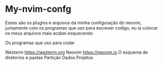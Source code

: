 # My-nvim-confg

Esses são os plugins e arquivos da minha configuração do neovim, juntamente com os programas que uso para escrever codigo, eu ia colocar os meus arquivos mais acabei esquecendo

 Os programas que uso para codar 

   Wezterm
    https://wezterm.org
   Neovim
     https://neovim.io
O esquema de diretorios e pastas 
     Partição
       Dados
         Projetos
           
